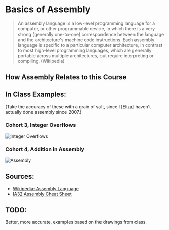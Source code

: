# Basics of Assembly

> An assembly language is a low-level programming language for a computer, or other programmable device, in which there is a very strong (generally one-to-one) correspondence between the language and the architecture's machine code instructions. Each assembly language is specific to a particular computer architecture, in contrast to most high-level programming languages, which are generally portable across multiple architectures, but require interpreting or compiling. (Wikipedia)


## How Assembly Relates to this Course

## In Class Examples:

(Take the accuracy of these with a grain of salt, since I [Eliza] haven't actually done assembly since 2007.)

### Cohort 3, Integer Overflows

![Integer Overflows](cohort-3-integer-overflows.JPG)

### Cohort 4, Addition in Assembly

![Assembly](IMG_3840.JPG)

## Sources:

* [Wikipedia: Assembly Language](http://en.wikipedia.org/wiki/Assembly_language)
* [IA32 Assembly Cheat Sheet](IA32_Cheat_Sheet.pdf)

## TODO:

Better, more accurate, examples based on the drawings from class.
